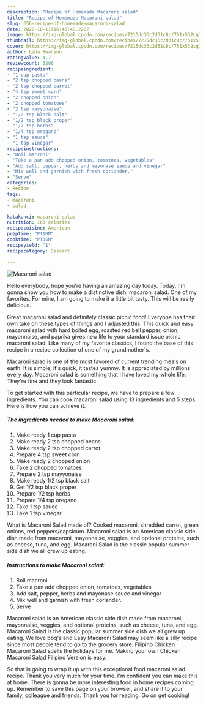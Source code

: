```yaml
---
description: "Recipe of Homemade Macaroni salad"
title: "Recipe of Homemade Macaroni salad"
slug: 656-recipe-of-homemade-macaroni-salad
date: 2020-10-11T16:46:48.220Z
image: https://img-global.cpcdn.com/recipes/7215dc36c2d31c8c/751x532cq70/macaroni-salad-recipe-main-photo.jpg
thumbnail: https://img-global.cpcdn.com/recipes/7215dc36c2d31c8c/751x532cq70/macaroni-salad-recipe-main-photo.jpg
cover: https://img-global.cpcdn.com/recipes/7215dc36c2d31c8c/751x532cq70/macaroni-salad-recipe-main-photo.jpg
author: Lida Swanson
ratingvalue: 4.7
reviewcount: 5296
recipeingredient:
- "1 cup pasta"
- "2 tsp chopped beans"
- "2 tsp chopped carrot"
- "4 tsp sweet corn"
- "2 chopped onion"
- "2 chopped tomatoes"
- "2 tsp mayyonaise"
- "1/2 tsp black salt"
- "1/2 tsp black proper"
- "1/2 tsp herbs"
- "1/4 tsp oregano"
- "1 tsp sauce"
- "1 tsp vinegar"
recipeinstructions:
- "Boil macroni"
- "Take a pan add chopped onion, tomatoes, vegetables"
- "Add salt, pepper, herbs and mayonase sauce and vinegar"
- "Mix well and garnish with fresh coriander."
- "Serve"
categories:
- Recipe
tags:
- macaroni
- salad

katakunci: macaroni salad 
nutrition: 163 calories
recipecuisine: American
preptime: "PT10M"
cooktime: "PT36M"
recipeyield: "1"
recipecategory: Dessert

---
```



![Macaroni salad](https://img-global.cpcdn.com/recipes/7215dc36c2d31c8c/751x532cq70/macaroni-salad-recipe-main-photo.jpg)

Hello everybody, hope you're having an amazing day today. Today, I'm gonna show you how to make a distinctive dish, macaroni salad. One of my favorites. For mine, I am going to make it a little bit tasty. This will be really delicious.

Great macaroni salad and definitely classic picnic food! Everyone has their own take on these types of things and I adjusted this. This quick and easy macaroni salad with hard boiled egg, roasted red bell pepper, onion, mayonnaise, and paprika gives new life to your standard issue picnic macaroni salad! Like many of my favorite classics, I found the base of this recipe in a recipe collection of one of my grandmother&#39;s.

Macaroni salad is one of the most favored of current trending meals on earth. It is simple, it's quick, it tastes yummy. It is appreciated by millions every day. Macaroni salad is something that I have loved my whole life. They're fine and they look fantastic.


To get started with this particular recipe, we have to prepare a few ingredients. You can cook macaroni salad using 13 ingredients and 5 steps. Here is how you can achieve it.

<!--inarticleads1-->

##### The ingredients needed to make Macaroni salad:

1. Make ready 1 cup pasta
1. Make ready 2 tsp chopped beans
1. Make ready 2 tsp chopped carrot
1. Prepare 4 tsp sweet corn
1. Make ready 2 chopped onion
1. Take 2 chopped tomatoes
1. Prepare 2 tsp mayyonaise
1. Make ready 1/2 tsp black salt
1. Get 1/2 tsp black proper
1. Prepare 1/2 tsp herbs
1. Prepare 1/4 tsp oregano
1. Take 1 tsp sauce
1. Take 1 tsp vinegar


What is Macaroni Salad made of? Cooked macaroni, shredded carrot, green onions, red peppers/capsicum. Macaroni salad is an American classic side dish made from macaroni, mayonnaise, veggies, and optional proteins, such as cheese, tuna, and egg. Macaroni Salad is the classic popular summer side dish we all grew up eating. 

<!--inarticleads2-->

##### Instructions to make Macaroni salad:

1. Boil macroni
1. Take a pan add chopped onion, tomatoes, vegetables
1. Add salt, pepper, herbs and mayonase sauce and vinegar
1. Mix well and garnish with fresh coriander.
1. Serve


Macaroni salad is an American classic side dish made from macaroni, mayonnaise, veggies, and optional proteins, such as cheese, tuna, and egg. Macaroni Salad is the classic popular summer side dish we all grew up eating. We love bbq&#39;s and Easy Macaroni Salad may seem like a silly recipe since most people tend to go to the grocery store. Filipino Chicken Macaroni Salad spells the holidays for me. Making your own Chicken Macaroni Salad Filipino Version is easy. 

So that is going to wrap it up with this exceptional food macaroni salad recipe. Thank you very much for your time. I'm confident you can make this at home. There is gonna be more interesting food in home recipes coming up. Remember to save this page on your browser, and share it to your family, colleague and friends. Thank you for reading. Go on get cooking!
